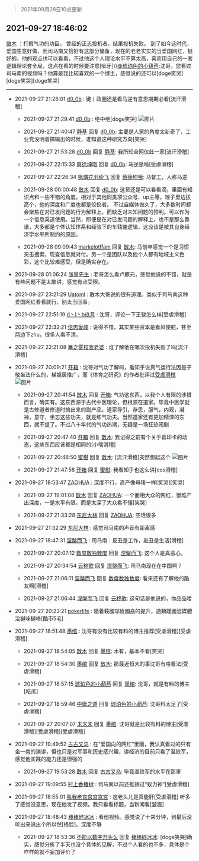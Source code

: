 > 2021年09月28日10点更新
<link rel="stylesheet" href="https://cdn.jsdelivr.net/gh/taotie6/sampleJSON@main/css/photo_show.css">
<meta name="referrer" content="no-referrer" />


 ## 2021-09-27 18:46:02 

 [㪚木](https://www.coolapk.com/feed/30301964?shareKey=NjZmMGZkNjhlYWU1NjE1MWE0Nzk~) ：打假气功的功臣。
曾经的正志投机者，结果投机失败。
到了如今这时代，爱国生意好做，而司马南又恰好有这部分储备，现在的老老实实的当爱国网红，挺好的。他的观点也可以看看，不过他这个人理论水平不算太高，喜欢用自己的一套逻辑理论套全局<!--break-->，这点在看的时候要注意[呲牙]//<a class="feed-link-uname" href="/u/琥珀色的小葫芦">@琥珀色的小葫芦</a>:沈哥，您看过司马南的视频吗？他算是我比较喜欢的一个博主，感觉说的还可以[doge笑哭][doge笑哭][doge笑哭] 

<div class="album">
</div>

 ------- 

- 2021-09-27 21:28:01 [d0_0b](uid=466123) : 键丨政圈还是看马逆有意思期期必看[流汗滑稽] 

    - 2021-09-27 21:29:41 [d0_0b](uid=466123) : 绝中绝[doge笑哭] ![图片](https://image.coolapk.com/feed/2021/0927/21/466123_0176d87a_9380_1139@1440x3040.jpeg)

    - 2021-09-27 21:40:47 [静基](uid=1353091) 回复 [d0_0b](uid=466123): 主要是人家的角度太新奇了，工业党没明着搞输出的时候，谁知道这种研究方向[笑哭] 

    - 2021-09-27 21:53:28 [d0_0b](uid=466123) 回复 [静基](uid=1353091): 我所知全网仅此一家[流汗滑稽] 

    - 2021-09-27 22:15:33 [蔡徐坤哦](uid=6614339) 回复 [d0_0b](uid=466123): 马逆是啥[受虐滑稽] 

    - 2021-09-27 22:26:34 [枫燐花羽纷飞](uid=3295709) 回复 [蔡徐坤哦](uid=6614339): 马督工，人称马逆 

    - 2021-09-28 00:00:48 [㪚木](uid=1081091) 回复 [d0_0b](uid=466123): 这货还是可以看看滴，里面有知识点和一些不错的角度，相对于其他同类项公众号、up主等，矬子里边拔高个，他的深度和广度也都是佼佼者。
不过自媒体做久了，大多数时间都会聚焦在对已发问题的行为解释上，而缺乏对未知问题的预判。可以作为一个信息渠道使用。当然，即便是在对已发问题的解释上<!--break-->，也不是那么靠谱，大多都是个体认知体系和经验下的车轱辘逻辑，这应该是被其自身经济学水平所制约的原因。 

    - 2021-09-28 09:09:43 [markelotffam](uid=3933267) 回复 [㪚木](uid=1081091): 马前卒感觉一个是习惯突击搜索，现查信息就对付。另一个是团队以及他个人都有地域主义色彩，这个比较难感受，但是确实存在。 

- 2021-09-28 01:06:24 [张量先生](uid=2944906) : 老哥怎么看卢麒元，感觉他说的不错，就是有些问题不是太敢讲，感觉有点受限。 

- 2021-09-27 23:21:29 [Uatoml](uid=6345748) : 散木大哥说的很有道理。类似于司马南这种爱国网红看看就行，别太当回事。 

- 2021-09-27 22:51:19 [d丶I丶b玖月](uid=2952537) : 沈哥，评论一下王骁怎么样[受虐滑稽] 

- 2021-09-27 22:32:21 [信忠愛岐](uid=1109522) : 说得不错，其实某些资本是看风使舵，甚至两边下zhu，很多人看不清。 

- 2021-09-27 22:21:08 [篝之雾枝我老婆](uid=2933891) : 谁了解他在哪次投机失败了吗[流汗滑稽] 

- 2021-09-27 20:09:21 [开箱](uid=1593034) : 沈哥对气功了解吗，看知乎说真气运行法因是子敬坐法什么的，梯娱居推广，而《体育之研究》的作者批评过[受虐滑稽](酷安屏蔽了好多词，打了好久[捂脸]) ![图片](https://image.coolapk.com/feed/2021/0927/19/1593034_7cced632_3882_3926@1080x1901.jpeg)

    - 2021-09-27 20:41:54 [㪚木](uid=1081091) 回复 [开箱](uid=1593034): 气功这东西，以我个人有限的涉猎而言，确实有。这东西源于古代中医理论，但根源在道家。毕竟中医学就是古修道者修道时搞出来的副产品。道家导引，存思，服气，内观，凝神，意守，坐忘这些功夫，就是练气功夫。当然道家还有更加精深的东西，就不提了。不过八十年代的气功热潮，无疑是一场狂热闹剧 

    - 2021-09-27 20:47:40 [开箱](uid=1593034) 回复 [㪚木](uid=1081091): 我记得之前有个关于葛印卡的动态，这些东西应该都是相同的[小嘴滑稽] 

    - 2021-09-27 20:48:50 [蜜柑](uid=1097842) 回复 [㪚木](uid=1081091): [流汗滑稽]突然想起这个 ![图片](https://image.coolapk.com/feed/2021/0927/20/1097842_076eb7a1_6928_9909@1080x2340.jpeg)

    - 2021-09-27 21:47:58 [开箱](uid=1593034) 回复 [蜜柑](uid=1097842): 我看知乎也这么讲[cos滑稽] 

- 2021-09-27 18:53:47 [ZAOHUA](uid=1930793) : 深度不行，高产像母猪一样[笑哭][笑哭] 

    - 2021-09-27 19:01:08 [㪚木](uid=1081091) 回复 [ZAOHUA](uid=1930793): 一个面相大众的网红，很难产出深度，一是水平有限，而是太深了大众看不懂[笑哭] 

    - 2021-09-27 21:33:28 [东尼大林](uid=1612569) 回复 [ZAOHUA](uid=1930793): 空话很多 

- 2021-09-27 21:32:29 [东尼大林](uid=1612569) : 感觉司马南的声音有距离感 

- 2021-09-27 18:47:31 [涅槃而飞](uid=1128897) : 司马南：反丑是工作，赴丑是生活[滑稽] 

    - 2021-09-27 20:07:12 [数度数独数度](uid=1649918) 回复 [涅槃而飞](uid=1128897): 这个人是真恶心。 

    - 2021-09-27 20:34:54 [云柊歌](uid=2785384) 回复 [涅槃而飞](uid=1128897): 司马南现在在中国啊？ 

    - 2021-09-27 21:06:11 [涅槃而飞](uid=1128897) 回复 [数度数独数度](uid=1649918): 看来还有了解他的酷友啊[滑稽] 

    - 2021-09-27 21:06:44 [涅槃而飞](uid=1128897) 回复 [云柊歌](uid=2785384): 这句话是他说的，你品品喽 

- 2021-09-27 20:23:21 [pokerlife](uid=575409) : 隨着莪國琮匼國劦的提升，適類嬡國洎媒軆浍樾唻樾哆[酷币5毛] 

- 2021-09-27 18:51:48 [墨绾](uid=696193) : 沈哥有没有比较有料的博主推荐[受虐滑稽][受虐滑稽] 

    - 2021-09-27 18:54:05 [㪚木](uid=1081091) 回复 [墨绾](uid=696193): 木有，基本不看[笑哭] 

    - 2021-09-27 18:54:30 [墨绾](uid=696193) 回复 [㪚木](uid=1081091): 那最近恒大的事沈哥有啥看法[受虐滑稽] 

    - 2021-09-27 18:57:15 [琥珀色的小葫芦](uid=3670859) 回复 [墨绾](uid=696193): 沈哥，就是有料的博主[吃瓜] 

    - 2021-09-27 18:59:46 [中庸之道](uid=2894334) 回复 [琥珀色的小葫芦](uid=3670859): 沈哥料太足了[受虐滑稽] 

    - 2021-09-27 20:07:07 [未末未](uid=3823482) 回复 [墨绾](uid=696193): 沈哥就是比较有料的博主[受虐滑稽][受虐滑稽][受虐滑稽] 

- 2021-09-27 19:49:52 [古古又鸟](uid=1049013) : 在“爱国向的网红”里面，我认真看过的只有金一南的演讲，但也只是对军事和历史感兴趣，讲经济的目前只看了温铁军，感觉他实践的能力还是很强的 

    - 2021-09-27 19:53:28 [㪚木](uid=1081091) 回复 [古古又鸟](uid=1049013): 毕竟温铁军的水平在那里 

- 2021-09-27 19:09:55 [村上香椿树](uid=1121303) : 司马南以前还推销过“蚁力神”[受虐滑稽] 

- 2021-09-27 18:55:01 [叫我老宫宫宫宫宫](uid=3450877) : 这老头儿是真能肝[受虐滑稽]
听多了感觉没意思，现在他发了视频，我只看看标题，当新闻看[皱眉] 

- 2021-09-27 18:48:43 [棒棒碎冰冰](uid=13582511) : 看他视频。感觉说了十来分钟，到最后没听出来说出个所以然[捂脸]。深度不够 

    - 2021-09-27 18:53:36 [不能以数字开头么](uid=1096088) 回复 [棒棒碎冰冰](uid=13582511): [doge笑哭]确实，感觉分析了半天也没个具体的见解，不过个人看的也不多，具体是个咋样的就不妄加评价了 

